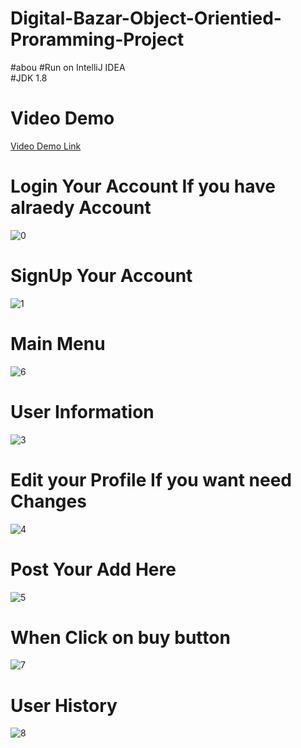 # Digital-Bazar-Object-Orientied-Proramming-Project
#abou
#Run on IntelliJ IDEA  <br />
#JDK 1.8  <br />
# Video Demo

<a href="https://www.youtube.com/watch?v=y0PmX2KlXVE&t=127s ">Video Demo Link</a>


# Login Your Account If you have alraedy Account
![0](https://user-images.githubusercontent.com/97384975/180078646-2351f712-f728-494a-8c4b-c3dac61ff2e1.jpg) 

# SignUp Your Account
![1](https://user-images.githubusercontent.com/97384975/180079157-4b8e4e94-572a-4d74-9fb0-5cdbc9dce0ab.jpg)
 

 # Main Menu
 ![6](https://user-images.githubusercontent.com/97384975/180079306-5536ec97-544f-4ebd-9d7f-a290aa51c918.jpg) 

 # User Information
![3](https://user-images.githubusercontent.com/97384975/180079387-6434b9c8-8748-44e2-9bc5-08f1c5f0858d.jpg) 

 # Edit your Profile If you want need Changes 
![4](https://user-images.githubusercontent.com/97384975/180079450-4530c3d7-fffd-4bf5-a5cb-63909d9b068a.jpg) 
  
 # Post Your Add Here 
![5](https://user-images.githubusercontent.com/97384975/180079510-0e9a74a2-5c8f-46cc-b663-34945850facf.jpg) 

# When Click on buy button
![7](https://user-images.githubusercontent.com/97384975/180079752-25c89f5a-6013-46d1-b268-55b6d611a139.jpg)

 # User History
![8](https://user-images.githubusercontent.com/97384975/180079787-ddca36e2-7dad-4770-8701-64a18f232fae.jpg)


